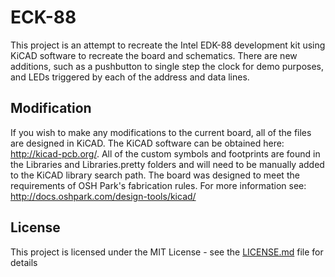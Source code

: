 # ECK-88

This project is an attempt to recreate the Intel EDK-88 development kit using KiCAD software to recreate the board and schematics. There are new additions, such as a pushbutton
to single step the clock for demo purposes, and LEDs triggered by each of the address and data lines.

## Modification

If you wish to make any modifications to the current board, all of the files are designed in KiCAD. The KiCAD software can be obtained here: http://kicad-pcb.org/. All of the
custom symbols and footprints are found in the Libraries and Libraries.pretty folders and will need to be manually added to the KiCAD library search path. The board was
designed to meet the requirements of OSH Park's fabrication rules. For more information see: http://docs.oshpark.com/design-tools/kicad/

## License

This project is licensed under the MIT License - see the [LICENSE.md](LICENSE.md) file for details
